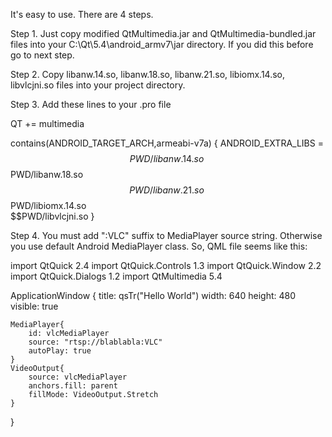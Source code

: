 It's easy to use. There are 4 steps.

Step 1.
Just copy modified QtMultimedia.jar and QtMultimedia-bundled.jar files into your C:\Qt\5.4\android_armv7\jar directory. If you did this before go to next step.

Step 2.
Copy libanw.14.so, libanw.18.so, libanw.21.so, libiomx.14.so, libvlcjni.so files into your project directory.

Step 3.
Add these lines to your .pro file

QT += multimedia

contains(ANDROID_TARGET_ARCH,armeabi-v7a) {
    ANDROID_EXTRA_LIBS = \
$$PWD/libanw.14.so \
$$PWD/libanw.18.so \
$$PWD/libanw.21.so \
$$PWD/libiomx.14.so \
$$PWD/libvlcjni.so
}

Step 4.
You must add ":VLC" suffix to MediaPlayer source string. Otherwise you use default Android MediaPlayer class. So, QML file seems like this:

import QtQuick 2.4
import QtQuick.Controls 1.3
import QtQuick.Window 2.2
import QtQuick.Dialogs 1.2
import QtMultimedia 5.4

ApplicationWindow {
    title: qsTr("Hello World")
    width: 640
    height: 480
    visible: true

    MediaPlayer{
        id: vlcMediaPlayer
        source: "rtsp://blablabla:VLC"
        autoPlay: true
    }
    VideoOutput{
        source: vlcMediaPlayer
        anchors.fill: parent
        fillMode: VideoOutput.Stretch
    }
}


